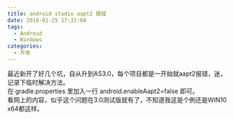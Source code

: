 ```yaml
---
title: android studio aapt2 报错
date: 2018-01-25 17:32:04
tags: 
  - Android
  - Windows
categories:
  - 开发
---
```

最近新开了好几个坑，自从升到AS3.0，每个项目都是一开始就aapt2报错，迷，记录下临时解决方法。<br>在 gradle.properties 里加入一行 android.enableAapt2=false 即可。<br>看网上的内容，似乎这个问题在3.0测试版就有了，不知道我这是个例还是WIN10 x64都这样。
